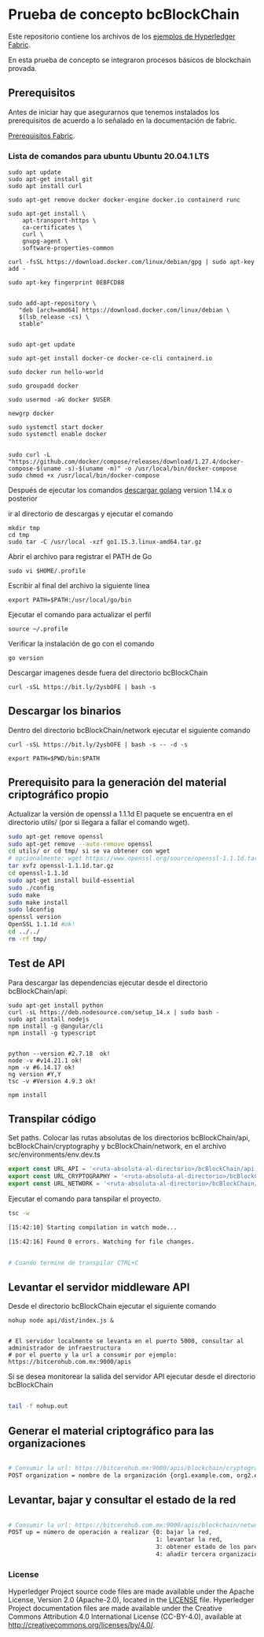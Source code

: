 # Prueba de concepto bcBlockChain  

Este repositorio contiene los archivos de los [ejemplos de Hyperledger Fabric](https://github.com/hyperledger/fabric-samples). 

En esta prueba de concepto se integraron procesos básicos de blockchain provada. 

## Prerequisitos
Antes de iniciar hay que asegurarnos que tenemos instalados los prerequisitos de acuerdo a lo señalado en la documentación de fabric.

[Prerequisitos Fabric](https://hyperledger-fabric.readthedocs.io/en/latest/prereqs.html).

### Lista de comandos para ubuntu Ubuntu 20.04.1 LTS

```
sudo apt update
sudo apt-get install git
sudo apt install curl

sudo apt-get remove docker docker-engine docker.io containerd runc

sudo apt-get install \
    apt-transport-https \
    ca-certificates \
    curl \
    gnupg-agent \
    software-properties-common

curl -fsSL https://download.docker.com/linux/debian/gpg | sudo apt-key add -

sudo apt-key fingerprint 0EBFCD88


sudo add-apt-repository \
   "deb [arch=amd64] https://download.docker.com/linux/debian \
   $(lsb_release -cs) \
   stable"


sudo apt-get update

sudo apt-get install docker-ce docker-ce-cli containerd.io

sudo docker run hello-world

sudo groupadd docker

sudo usermod -aG docker $USER

newgrp docker

sudo systemctl start docker
sudo systemctl enable docker


sudo curl -L "https://github.com/docker/compose/releases/download/1.27.4/docker-compose-$(uname -s)-$(uname -m)" -o /usr/local/bin/docker-compose
sudo chmod +x /usr/local/bin/docker-compose
```

Después de ejecutar los comandos [descargar golang](https://golang.org/dl/) version 1.14.x o posterior 

ir al directorio de descargas y ejecutar el comando 
```
mkdir tmp
cd tmp
sudo tar -C /usr/local -xzf go1.15.3.linux-amd64.tar.gz
```
Abrir el archivo para registrar el PATH de Go
```
sudo vi $HOME/.profile
```

Escribir al final del archivo la siguiente línea 
```
export PATH=$PATH:/usr/local/go/bin
```
Ejecutar el comando para actualizar el perfil
```
source ~/.profile
```
Verificar la instalación de go con el comando 
```
go version
```
Descargar imagenes desde fuera del directorio bcBlockChain 
```
curl -sSL https://bit.ly/2ysbOFE | bash -s
```

## Descargar los binarios

Dentro del directorio bcBlockChain/network ejecutar el siguiente comando

```
curl -sSL https://bit.ly/2ysbOFE | bash -s -- -d -s

export PATH=$PWD/bin:$PATH
```

## Prerequisito para la generación del material criptográfico propio


Actualizar la versión de openssl a 1.1.1d El paquete se encuentra en el directorio utils/ (por si llegara a fallar el comando wget).

```bash
sudo apt-get remove openssl
sudo apt-get remove --auto-remove openssl
cd utils/ or cd tmp/ si se va obtener con wget
# opcionalmente: wget https://www.openssl.org/source/openssl-1.1.1d.tar.gz
tar xvfz openssl-1.1.1d.tar.gz
cd openssl-1.1.1d
sudo apt-get install build-essential
sudo ./config
sudo make
sudo make install
sudo ldconfig
openssl version
OpenSSL 1.1.1d #ok!
cd ../../
rm -rf tmp/ 
```

## Test de API

Para descargar las dependencias ejecutar desde el directorio bcBlockChain/api:

```
sudo apt-get install python
curl -sL https://deb.nodesource.com/setup_14.x | sudo bash -
sudo apt install nodejs
npm install -g @angular/cli
npm install -g typescript


python --version #2.7.18  ok! 
node -v #v14.21.1 ok!
npm -v #6.14.17 ok!
ng version #Y,Y
tsc -v #Version 4.9.3 ok!

npm install
```

## Transpilar código

Set paths. Colocar las rutas absolutas de los directorios bcBlockChain/api, bcBlockChain/cryptography y bcBlockChain/network,  en el archivo src/environments/env.dev.ts

```javascript
export const URL_API = '<ruta-absoluta-al-directorio>/bcBlockChain/api';
export const URL_CRYPTOGRAPHY = '<ruta-absoluta-al-directorio>/bcBlockChain/cryptography';
export const URL_NETWORK = '<ruta-absoluta-al-directorio>/bcBlockChain/network';
```
Ejecutar el comando para tanspilar el proyecto.

```bash
tsc -w

[15:42:10] Starting compilation in watch mode...

[15:42:16] Found 0 errors. Watching for file changes.


# Cuando termine de transpilar CTRL+C
```

## Levantar el servidor middleware API

Desde el directorio bcBlockChain ejecutar el siguiente comando

```
nohup node api/dist/index.js &


# El servidor localmente se levanta en el puerto 5000, consultar al administrador de infraestructura
# por el puerto y la url a consumir por ejemplo:  https://bitcerohub.com.mx:9000/apis 
```

Si se desea monitorear la salida del servidor API ejecutar desde el directorio bcBlockChain 

```bash

tail -f nohup.out

```

## Generar el material criptográfico para las organizaciones


```bash

# Consumir la url: https://bitcerohub.mx:9000/apis/blockchain/cryptography
POST organization = nombre de la organización {org1.example.com, org2.example.com, org3.example.com} 

```
 

## Levantar, bajar y consultar el estado de la red

```bash

# Consumir la url: https://bitcerohub.com.mx:9000/apis/blockchain/network
POST up = número de operación a realizar {0: bajar la red,
                                          1: levantar la red,
                                          3: obtener estado de los pares,
                                          4: añadir tercera organización}

```
 
### License <a name="license"></a>

Hyperledger Project source code files are made available under the Apache
License, Version 2.0 (Apache-2.0), located in the [LICENSE](LICENSE) file.
Hyperledger Project documentation files are made available under the Creative
Commons Attribution 4.0 International License (CC-BY-4.0), available at http://creativecommons.org/licenses/by/4.0/.
